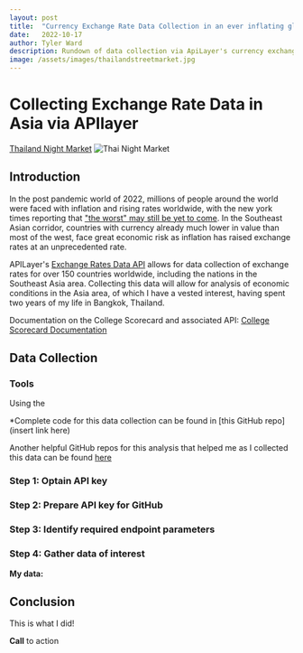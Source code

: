 ```yaml
---
layout: post
title:  "Currency Exchange Rate Data Collection in an ever inflating global economy"
date:   2022-10-17
author: Tyler Ward
description: Rundown of data collection via ApiLayer's currency exchange rate API
image: /assets/images/thailandstreetmarket.jpg
---
```


# Collecting Exchange Rate Data in Asia via APIlayer

[Thailand Night Market](https://trip101.com/article/food-markets-in-thailand)
![Thai Night Market](https://user-images.githubusercontent.com/112500643/196481527-6901fff1-d0e9-4ccc-8f02-d719d07797cd.png)



## Introduction

In the post pandemic world of 2022, millions of people around the world were faced with inflation and rising rates worldwide, with the new york times reporting that ["the worst" may still be yet to come](https://www.nytimes.com/2022/10/11/business/imf-world-economy-forecast.html). In the Southeast Asian corridor, countries with currency already much lower in value than most of the west, face great economic risk as inflation has raised exchange rates at an unprecedented rate. 

APILayer's [Exchange Rates Data API](https://apilayer.com/marketplace/exchangerates_data-api) allows for data collection of exchange rates for over 150 countries worldwide, including the nations in the Southeast Asia area. Collecting this data will allow for analysis of economic conditions in the Asia area, of which I have a vested interest, having spent two years of my life in Bangkok, Thailand.

Documentation on the College Scorecard and associated API: [College Scorecard Documentation](https://collegescorecard.ed.gov/data/documentation/)


## Data Collection

### Tools

Using the 


*Complete code for this data collection can be found in [this GitHub repo](insert link here)

Another helpful GitHub repos for this analysis that helped me as I collected this data can be found [here](https://github.com/kiseki1107/College-Scorecard-Data-Analysis)


### Step 1: Optain API key

### Step 2: Prepare API key for GitHub

### Step 3: Identify required endpoint parameters

### Step 4: Gather data of interest


**My data:**

## Conclusion

This is what I did!

**Call** to action



